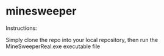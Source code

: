 # minesweeper

Instructions:

Simply clone the repo into your local repository, then run the MineSweeperReal.exe executable file
